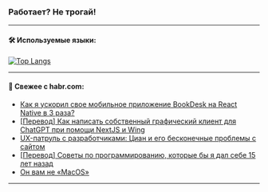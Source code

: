### Работает? Не трогай!

---
<!--
#### 🛠️ Technical stack:

![Java](https://img.shields.io/badge/Java-informational?logo=Oracle&style=flat&logoColor=white&color=FF4500)
![Kotlin](https://img.shields.io/badge/Kotlin-informational?logo=Kotlin&style=flat&logoColor=white&color=774D97)
![TS](https://img.shields.io/badge/TypeScript-informational?logo=typeScript&style=flat&logoColor=black&color=017acc)
![Python](https://img.shields.io/badge/Python-informational?logo=Python&style=flat&logoColor=black&color=ffdd54) <br>
![Spring](https://img.shields.io/badge/Spring-informational?logo=Spring&style=flat&logoColor=white&color=6DB33F) 
![SpringBoot](https://img.shields.io/badge/SpringBoot-informational?logo=SpringBoot&style=flat&logoColor=white&color=6DB33F)
![Nest](https://img.shields.io/badge/NestJS-informational?logo=NestJS&style=flat&logoColor=white&color=E0234E) 
![NodeJS](https://img.shields.io/badge/NodeJS-informational?logo=node.js&style=flat&logoColor=white&color=70A760)<br>
![PostgreSQL](https://img.shields.io/badge/PostgreSQL-informational?logo=PostgreSQL&style=flat&logoColor=white&color=DAA520)
![MongoDB](https://img.shields.io/badge/MongoDB-informational?logo=MongoDB&style=flat&logoColor=white&color=870000)
![Apache](https://img.shields.io/badge/Apache-informational?logo=apache&style=flat&logoColor=white&color=f74e28)

___ 
-->

#### 🛠️ Используемые языки:

[![Top Langs](https://github-readme-stats-u2qms2cxw-advtsettinggmailcoms-projects.vercel.app/api/top-langs/?username=zloylis&langs_count=10&hide_title=true&title_color=e6edf3&size_weight=0.5&count_weight=0.5&layout=compact&hide_progress=true&hide_border=true&theme=dracula)](https://github.com/zloylis)

<!---


####  :octocat:&nbsp;&nbsp; Статистика:

![GitHub stats](https://github-readme-stats-u2qms2cxw-advtsettinggmailcoms-projects.vercel.app/api?username=zloylis&show_icons=true&hide_border=true&theme=dracula&title_color=e6edf3&include_all_commits=true&count_private=true&hide_rank=false&hide_title=true&rank_icon=github)
-->
---

#### 💬 Свежее с habr.com:

<!-- BLOG-POST-LIST:START -->
- [Как я ускорил свое мобильное приложение BookDesk на React Native в 3 раза?](https://habr.com/ru/articles/839248/?utm_source=habrahabr&utm_medium=rss&utm_campaign=839248)
- [[Перевод] Как написать собственный графический клиент для ChatGPT при помощи NextJS и Wing](https://habr.com/ru/companies/piter/articles/839282/?utm_source=habrahabr&utm_medium=rss&utm_campaign=839282)
- [UX-патруль с разработчиками: Циан и его бесконечные проблемы с сайтом](https://habr.com/ru/articles/839306/?utm_source=habrahabr&utm_medium=rss&utm_campaign=839306)
- [[Перевод] Советы по программированию, которые бы я дал себе 15 лет назад](https://habr.com/ru/companies/ruvds/articles/839256/?utm_source=habrahabr&utm_medium=rss&utm_campaign=839256)
- [Он вам не «MacOS»](https://habr.com/ru/articles/839284/?utm_source=habrahabr&utm_medium=rss&utm_campaign=839284)
<!-- BLOG-POST-LIST:END -->

---

